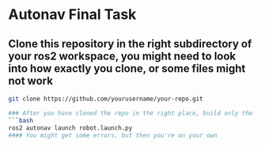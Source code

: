 # Autonav Final Task
## Clone this repository in the right subdirectory of your ros2 workspace, you might need to look into how exactly you clone, or some files might not work
```bash
git clone https://github.com/yourusername/your-repo.git

### After you have cloned the repo in the right place, build only the ``autonav`` package. Or you can try building all and see for yourself. And once the autonav package is built, run the following:
```bash
ros2 autonav launch robot.launch.py
#### You might get some errors, but then you're on your own
